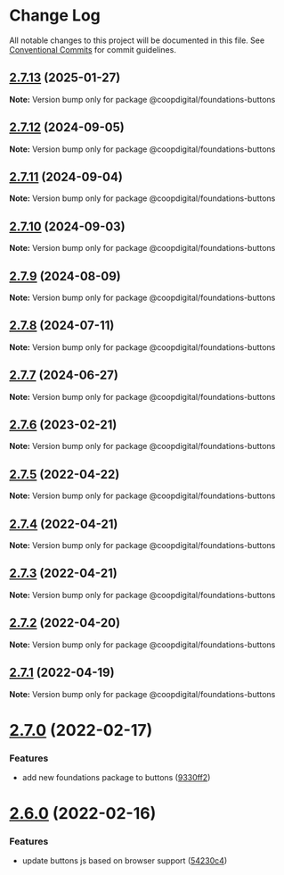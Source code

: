 # Change Log

All notable changes to this project will be documented in this file.
See [Conventional Commits](https://conventionalcommits.org) for commit guidelines.

## [2.7.13](https://github.com/coopdigital/coop-frontend/compare/@coopdigital/foundations-buttons@2.7.12...@coopdigital/foundations-buttons@2.7.13) (2025-01-27)

**Note:** Version bump only for package @coopdigital/foundations-buttons





## [2.7.12](https://github.com/coopdigital/coop-frontend/compare/@coopdigital/foundations-buttons@2.7.11...@coopdigital/foundations-buttons@2.7.12) (2024-09-05)

**Note:** Version bump only for package @coopdigital/foundations-buttons





## [2.7.11](https://github.com/coopdigital/coop-frontend/compare/@coopdigital/foundations-buttons@2.7.10...@coopdigital/foundations-buttons@2.7.11) (2024-09-04)

**Note:** Version bump only for package @coopdigital/foundations-buttons





## [2.7.10](https://github.com/coopdigital/coop-frontend/compare/@coopdigital/foundations-buttons@2.7.9...@coopdigital/foundations-buttons@2.7.10) (2024-09-03)

**Note:** Version bump only for package @coopdigital/foundations-buttons





## [2.7.9](https://github.com/coopdigital/coop-frontend/compare/@coopdigital/foundations-buttons@2.7.8...@coopdigital/foundations-buttons@2.7.9) (2024-08-09)

**Note:** Version bump only for package @coopdigital/foundations-buttons





## [2.7.8](https://github.com/coopdigital/coop-frontend/compare/@coopdigital/foundations-buttons@2.7.7...@coopdigital/foundations-buttons@2.7.8) (2024-07-11)

**Note:** Version bump only for package @coopdigital/foundations-buttons





## [2.7.7](https://github.com/coopdigital/coop-frontend/compare/@coopdigital/foundations-buttons@2.7.6...@coopdigital/foundations-buttons@2.7.7) (2024-06-27)

**Note:** Version bump only for package @coopdigital/foundations-buttons





## [2.7.6](https://github.com/coopdigital/coop-frontend/compare/@coopdigital/foundations-buttons@2.7.5...@coopdigital/foundations-buttons@2.7.6) (2023-02-21)

**Note:** Version bump only for package @coopdigital/foundations-buttons





## [2.7.5](https://github.com/coopdigital/coop-frontend/compare/@coopdigital/foundations-buttons@2.7.4...@coopdigital/foundations-buttons@2.7.5) (2022-04-22)

**Note:** Version bump only for package @coopdigital/foundations-buttons





## [2.7.4](https://github.com/coopdigital/coop-frontend/compare/@coopdigital/foundations-buttons@2.7.3...@coopdigital/foundations-buttons@2.7.4) (2022-04-21)

**Note:** Version bump only for package @coopdigital/foundations-buttons





## [2.7.3](https://github.com/coopdigital/coop-frontend/compare/@coopdigital/foundations-buttons@2.7.2...@coopdigital/foundations-buttons@2.7.3) (2022-04-21)

**Note:** Version bump only for package @coopdigital/foundations-buttons





## [2.7.2](https://github.com/coopdigital/coop-frontend/compare/@coopdigital/foundations-buttons@2.7.1...@coopdigital/foundations-buttons@2.7.2) (2022-04-20)

**Note:** Version bump only for package @coopdigital/foundations-buttons





## [2.7.1](https://github.com/coopdigital/coop-frontend/compare/@coopdigital/foundations-buttons@2.7.0...@coopdigital/foundations-buttons@2.7.1) (2022-04-19)

**Note:** Version bump only for package @coopdigital/foundations-buttons





# [2.7.0](https://github.com/coopdigital/coop-frontend/compare/@coopdigital/foundations-buttons@2.6.0...@coopdigital/foundations-buttons@2.7.0) (2022-02-17)


### Features

* add new foundations package to buttons ([9330ff2](https://github.com/coopdigital/coop-frontend/commit/9330ff26f9ed3cc78a642e5615486f666fb9fec6))





# [2.6.0](https://github.com/coopdigital/coop-frontend/compare/@coopdigital/foundations-buttons@2.5.8...@coopdigital/foundations-buttons@2.6.0) (2022-02-16)


### Features

* update buttons js based on browser support ([54230c4](https://github.com/coopdigital/coop-frontend/commit/54230c4c0008a55fd1b3be532f5655a0015b8925))
